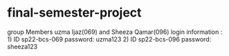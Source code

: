 # final-semester-project
group Members uzma Ijaz(069) and Sheeza Qamar(096)
login information : 1) ID sp22-bcs-069  password: uzma123
2) ID sp22-bcs-096 password: sheeza123
